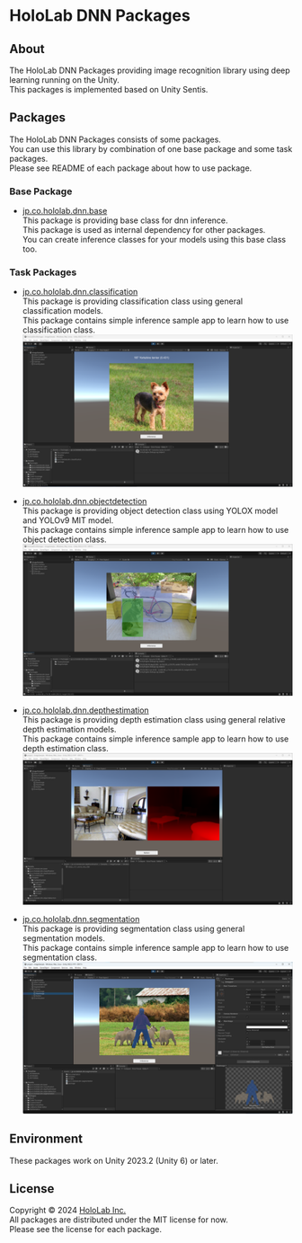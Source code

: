 # HoloLab DNN Packages

## About

The HoloLab DNN Packages providing image recognition library using deep learning running on the Unity.  
This packages is implemented based on Unity Sentis.  

## Packages

The HoloLab DNN Packages consists of some packages.  
You can use this library by combination of one base package and some task packages.  
Please see README of each package about how to use package.  

### Base Package

* [jp.co.hololab.dnn.base](packages/jp.co.hololab.dnn.base/Documentation/README.md)  
  This package is providing base class for dnn inference.  
  This package is used as internal dependency for other packages.  
  You can create inference classes for your models using this base class too.  

### Task Packages

* [jp.co.hololab.dnn.classification](packages/jp.co.hololab.dnn.classification/Documentation/README.md)  
  This package is providing classification class using general classification models.  
  This package contains simple inference sample app to learn how to use classification class.  
  ![classification](images/classification.png)  

* [jp.co.hololab.dnn.objectdetection](packages/jp.co.hololab.dnn.objectdetection/Documentation/README.md)  
  This package is providing object detection class using YOLOX model and YOLOv9 MIT model.  
  This package contains simple inference sample app to learn how to use object detection class.  
  ![objectdetection](images/objectdetection.png)  

* [jp.co.hololab.dnn.depthestimation](packages/jp.co.hololab.dnn.depthestimation/Documentation/README.md)  
  This package is providing depth estimation class using general relative depth estimation models.  
  This package contains simple inference sample app to learn how to use depth estimation class.  
  ![depthestimation](images/depthestimation.png)  

* [jp.co.hololab.dnn.segmentation](packages/jp.co.hololab.dnn.segmentation/Documentation/README.md)  
  This package is providing segmentation class using general segmentation models.  
  This package contains simple inference sample app to learn how to use segmentation class.  
  ![segmentation](images/segmentation.png)  

## Environment

These packages work on Unity 2023.2 (Unity 6) or later.  

## License

Copyright &copy; 2024 [HoloLab Inc.](https://hololab.co.jp/)  
All packages are distributed under the MIT license for now.  
Please see the license for each package.  
